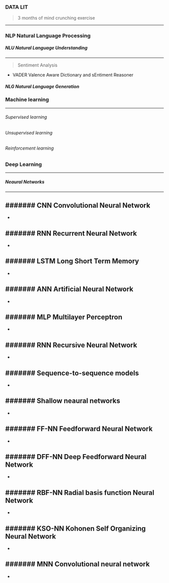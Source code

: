 ### DATA LIT
> 3 months of mind crunching exercise
_____________________________________


### NLP Natural Language Processing 

##### NLU Natural Language Understanding 
---------------------------------------

> Sentiment Analysis
- VADER Valence Aware Dictionary and sEntiment Reasoner

##### NLG Natural Language Generation

### Machine learning
---------------------

###### Supervised learning

###### Unsupervised learning

###### Reinforcement learning

### Deep Learning
-----------------

##### Neaural Networks
---------------------

####### CNN Convolutional Neural Network
- 
- 

####### RNN Recurrent Neural Network
- 
- 

####### LSTM Long Short Term Memory
- 
- 

####### ANN Artificial Neural Network
- 
- 

####### MLP Multilayer Perceptron
- 
- 

####### RNN Recursive Neural Network
- 
- 

####### Sequence-to-sequence models
- 
- 

####### Shallow neaural networks
- 
- 

####### FF-NN Feedforward Neural Network
- 
- 

####### DFF-NN Deep Feedforward Neural Network
- 
- 

####### RBF-NN Radial basis function Neural Network
- 
- 

####### KSO-NN Kohonen Self Organizing Neural Network
- 
- 

####### MNN Convolutional neural network
- 
- 
